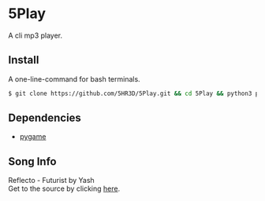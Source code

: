 # 5Play
A cli mp3 player.
## Install
A one-line-command for bash terminals.
```sh
$ git clone https://github.com/5HR3D/5Play.git && cd 5Play && python3 player.py
```
## Dependencies
- [pygame](https://www.pygame.org/)
## Song Info
Reflecto - Futurist by Yash<br>
Get to the source by clicking [here](https://www.youtube.com/watch?v=iaw0h4T1WEw).
